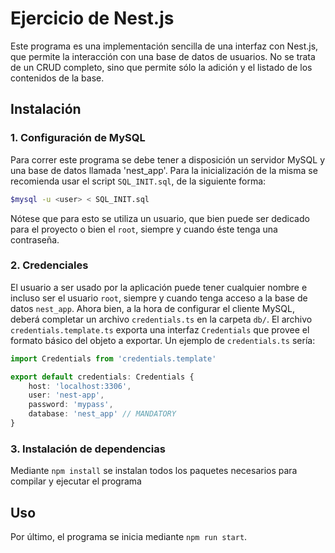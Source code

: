 # Ejercicio de Nest.js

Este programa es una implementación sencilla de una interfaz con Nest.js, que permite la interacción con una base de datos de usuarios. No se trata de un CRUD completo, sino que permite sólo la adición y el listado de los contenidos de la base.

## Instalación

### 1. Configuración de MySQL
Para correr este programa se debe tener a disposición un servidor MySQL y una base de datos llamada 'nest_app'. Para la inicialización de la misma se recomienda usar el script `SQL_INIT.sql`, de la siguiente forma:

```bash
$mysql -u <user> < SQL_INIT.sql
```
Nótese que para esto se utiliza un usuario, que bien puede ser dedicado para el proyecto o bien el `root`, siempre y cuando éste tenga una contraseña.

### 2. Credenciales
El usuario a ser usado por la aplicación puede tener cualquier nombre e incluso ser el usuario `root`, siempre y cuando tenga acceso a la base de datos `nest_app`. Ahora bien, a la hora de configurar el cliente MySQL, deberá completar un archivo `credentials.ts` en la carpeta `db/`. El archivo `credentials.template.ts` exporta una interfaz `Credentials` que provee el formato básico del objeto a exportar. Un ejemplo de `credentials.ts` sería:

```typescript
import Credentials from 'credentials.template'

export default credentials: Credentials {
    host: 'localhost:3306',
    user: 'nest-app',
    password: 'mypass',
    database: 'nest_app' // MANDATORY
}
```

### 3. Instalación de dependencias
Mediante `npm install` se instalan todos los paquetes necesarios para compilar y ejecutar el programa

## Uso
Por último, el programa se inicia mediante `npm run start`.
